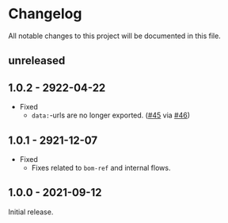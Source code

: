 # Changelog

All notable changes to this project will be documented in this file.

## unreleased

## 1.0.2 - 2922-04-22

* Fixed
  * `data:`-urls are no longer exported. ([#45] via [#46])

[#45]: https://github.com/CycloneDX/cyclonedx-webpack-plugin/issues/45
[#46]: https://github.com/CycloneDX/cyclonedx-webpack-plugin/pull/46

## 1.0.1 - 2921-12-07

* Fixed
  * Fixes related to `bom-ref` and internal flows.

## 1.0.0 - 2021-09-12

Initial release.
